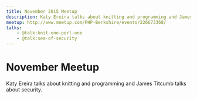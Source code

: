 ```yaml
---
title: November 2015 Meetup
description: Katy Ereira talks about knitting and programming and James Titcumb talks about security
meetup: http://www.meetup.com/PHP-Berkshire/events/226673368/
talks:
    - @talk:knit-one-perl-one
    - @talk:sea-of-security
---
```


# November Meetup

Katy Ereira talks about knitting and programming and James Titcumb talks about security.
